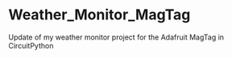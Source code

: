 # Weather_Monitor_MagTag
Update of my weather monitor project for the Adafruit MagTag in CircuitPython
